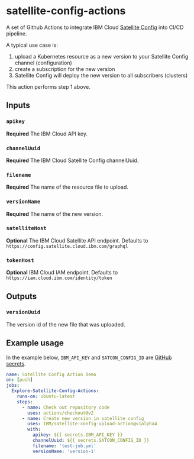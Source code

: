 # satellite-config-actions

A set of Github Actions to integrate IBM Cloud [Satellite Config](https://cloud.ibm.com/docs/satellite?topic=satellite-cluster-config) into CI/CD pipeline.

A typical use case is:

  1. upload a Kubernetes resource as a new version to your Satellite Config channel (configuration)
  2. create a subscription for the new version
  3. Satellite Config will deploy the new version to all subscribers (clusters)

This action performs step 1 above.

## Inputs

### `apikey`

**Required** The IBM Cloud API key.

### `channelUuid`

**Required** The IBM Cloud Satellite Config channelUuid.

### `filename`

**Required** The name of the resource file to upload.

### `versionName`

**Required** The name of the new version.

### `satelliteHost`

**Optional** The IBM Cloud Satellite API endpoint. Defaults to `https://config.satellite.cloud.ibm.com/graphql`

### `tokenHost`

**Optional** IBM Cloud IAM endpoint. Defaults to `https://iam.cloud.ibm.com/identity/token`

## Outputs

### `versionUuid`

The version id of the new file that was uploaded.

## Example usage

In the example below, `IBM_API_KEY` and `SATCON_CONFIG_ID` are [GitHub secrets](https://docs.github.com/en/actions/security-guides/encrypted-secrets).

```yaml
name: Satellite Config Action Demo
on: [push]
jobs:
  Explore-Satellite-Config-Actions:
    runs-on: ubuntu-latest
    steps:
      - name: Check out repository code
        uses: actions/checkout@v2
      - name: Create new version in satellite config
        uses: IBM/satellite-config-upload-action@v1alpha4
        with:
          apikey: ${{ secrets.IBM_API_KEY }}
          channelUuid: ${{ secrets.SATCON_CONFIG_ID }}
          filename: 'test-job.yml'
          versionName: 'version-1'
```
